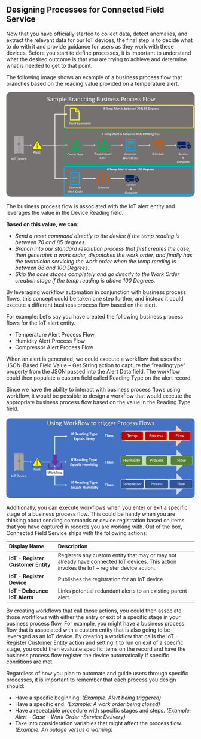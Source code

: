 ## Designing Processes for Connected Field Service

Now that you have officially started to collect data, detect anomalies, and extract the relevant data for our IoT devices, the final step is to decide what to do with it and provide guidance for users as they work with these devices. Before you start to define processes, it is important to understand what the desired outcome is that you are trying to achieve and determine what is needed to get to that point.  

The following image shows an example of a business process flow that branches based on the reading value provided on a temperature alert.  

![Sample Branching Business Process Flow](../media/1-rm-unit5.png)   

The business process flow is associated with the IoT alert entity and leverages the value in the Device Reading field.  

**Based on this value, we can:**

- *Send a reset command directly to the device if the temp reading is between 70 and 85 degrees.*
- *Branch into our standard resolution process that first creates the case, then generates a work order, dispatches the work order, and finally has the technician servicing the work order when the temp reading is between 86 and 100 Degrees.*
- *Skip the case stages completely and go directly to the Work Order creation stage if the temp reading is above 100 Degrees.* 

By leveraging workflow automation in conjunction with business process flows, this concept could be taken one step further, and instead it could execute a different business process flow based on the alert.   
   
For example: Let’s say you have created the following business process flows for the IoT alert entity.
  
- Temperature Alert Process Flow
- Humidity Alert Process Flow
- Compressor Alert Process Flow

When an alert is generated, we could execute a workflow that uses the JSON-Based Field Value – Get String action to capture the “readingtype” property from the JSON passed into the Alert Data field. The workflow could then populate a custom field called Reading Type on the alert record.  

Since we have the ability to interact with business process flows using workflow, it would be possible to design a workflow that would execute the appropriate business process flow based on the value in the Reading Type field.


<!--note from editor: Is it correct that "If reading type equals humidity" appears twice in the following image?--> 


![Using Workflow to Trigger Process Flows](../media/2-rm-unit5.png)   

Additionally, you can execute workflows when you enter or exit a specific stage of a business process flow. This could be handy when you are thinking about sending commands or device registration based on items that you have captured in records you are working with. Out of the box, Connected Field Service ships with the following actions: 

| **Display Name** | **Description** |
| :-------------- | :--- |
| **IoT - Register Customer Entity** | Registers any custom entity that may or may not already have connected IoT devices. This action invokes the IoT – register device action. |
| **IoT - Register Device** | Publishes the registration for an IoT device. |
| **IoT – Debounce IoT Alerts** | Links potential redundant alerts to an existing parent alert.  |


By creating workflows that call those actions, you could then associate those workflows with either the entry or exit of a specific stage in your business process flow. For example, you might have a business process flow that is associated with a custom entity that is also going to be leveraged as an IoT device. By creating a workflow that calls the IoT - Register Customer Entity action and setting it to run on exit of a specific stage, you could then evaluate specific items on the record and have the business process flow register the device automatically if specific conditions are met.  

Regardless of how you plan to automate and guide users through specific processes, it is important to remember that each process you design should:

- Have a specific beginning. *(Example: Alert being triggered)*
- Have a specific end. *(Example: A work order being closed)*
- Have a repeatable procedure with specific stages and steps. *(Example: Alert – Case – Work Order -Service Delivery)*
- Take into consideration variables that might affect the process flow. *(Example: An outage versus a warning)*

  

